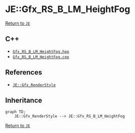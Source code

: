 # JE::Gfx_RS_B_LM_HeightFog

[Return to `JE`](/docs/je.md)

## C++

- [`Gfx_RS_B_LM_HeightFog.hpp`](/src/je/Gfx_RS_B_LM_HeightFog.hpp)
- [`Gfx_RS_B_LM_HeightFog.cpp`](/src/je/Gfx_RS_B_LM_HeightFog.cpp)

## References

- [`JE::Gfx_RenderStyle`](/docs/je/Gfx_RenderStyle.md)

## Inheritance

```mermaid
graph TD;
    JE::Gfx_RenderStyle --> JE::Gfx_RS_B_LM_HeightFog
```

[Return to `JE`](/docs/je.md)